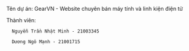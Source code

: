 
Tên dự án: GearVN - Website chuyên bán máy tính và linh kiện điện tử


Thành viên:

      Nguyễn Trần Nhật Minh - 21003345
    
      Dương Ngô Mạnh - 21001715

